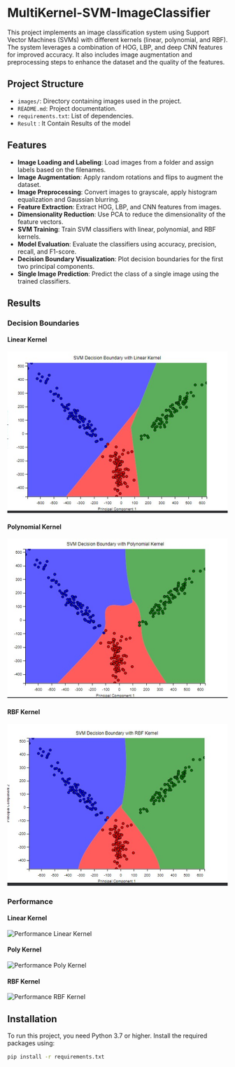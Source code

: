 # MultiKernel-SVM-ImageClassifier

This project implements an image classification system using Support Vector Machines (SVMs) with different kernels (linear, polynomial, and RBF). The system leverages a combination of HOG, LBP, and deep CNN features for improved accuracy. It also includes image augmentation and preprocessing steps to enhance the dataset and the quality of the features.

## Project Structure

- `images/`: Directory containing images used in the project.
- `README.md`: Project documentation.
- `requirements.txt`: List of dependencies.
- `Result` : It Contain Results of the model

## Features

- **Image Loading and Labeling**: Load images from a folder and assign labels based on the filenames.
- **Image Augmentation**: Apply random rotations and flips to augment the dataset.
- **Image Preprocessing**: Convert images to grayscale, apply histogram equalization and Gaussian blurring.
- **Feature Extraction**: Extract HOG, LBP, and CNN features from images.
- **Dimensionality Reduction**: Use PCA to reduce the dimensionality of the feature vectors.
- **SVM Training**: Train SVM classifiers with linear, polynomial, and RBF kernels.
- **Model Evaluation**: Evaluate the classifiers using accuracy, precision, recall, and F1-score.
- **Decision Boundary Visualization**: Plot decision boundaries for the first two principal components.
- **Single Image Prediction**: Predict the class of a single image using the trained classifiers.



## Results

### Decision Boundaries
#### Linear Kernel
![Linear Kernel Decision Boundary](Results/Decision_Bounday_with_Linear_Kernel.jpg)

#### Polynomial Kernel
![Polynomial Kernel Decision Boundary](Results/poly_kernel_decision_boundary.png)

#### RBF Kernel
![RBF Kernel Decision Boundary](Results/Decision_Bounday_with_RBF_Kernel.jpg)

### Performance

#### Linear Kernel
![Performance Linear Kernel](Performance_Linear_Kernel.jpg)

#### Poly Kernel

![Performance Poly Kernel](Performance_Poly_Kernel.jpg)

#### RBF Kernel
![Performance RBF Kernel](Performance_RBF_Kernel.jpg)





## Installation

To run this project, you need Python 3.7 or higher. Install the required packages using:

```bash
pip install -r requirements.txt

